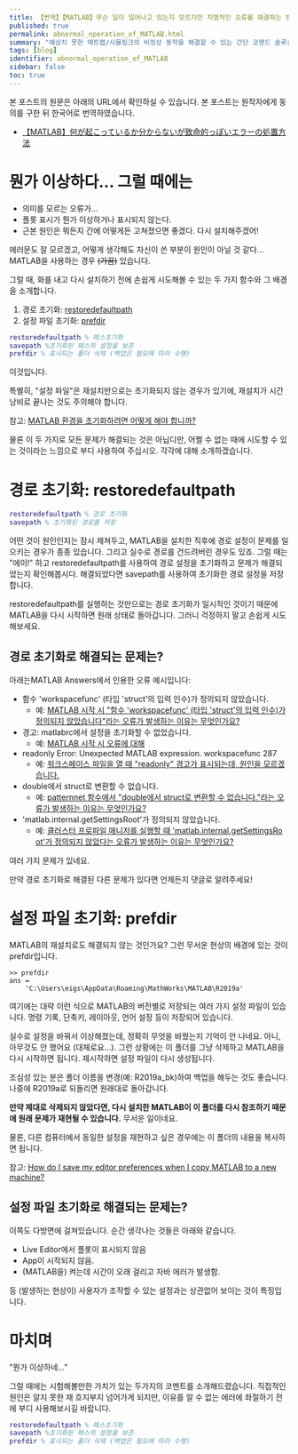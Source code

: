 ```yaml
---
title: 【번역】【MATLAB】무슨 일이 일어나고 있는지 모르지만 치명적인 오류를 해결하는 방법
published: true
permalink: abnormal_operation_of_MATLAB.html
summary: "예상치 못한 매트랩/시뮬링크의 비정상 동작을 해결할 수 있는 간단 코맨드 솔루션!"
tags: [blog]
identifier: abnormal_operation_of_MATLAB
sidebar: false
toc: true
---
```


본 포스트의 원문은 아래의 URL에서 확인하실 수 있습니다. 본 포스트는 원작자에게 동의를 구한 뒤 한국어로 번역하였습니다.

- [【MATLAB】何が起こっているか分からないが致命的っぽいエラーの処置方法](https://qiita.com/eigs/items/3def0ad104d2f2efed8a)

# 뭔가 이상하다... 그럴 때에는

* 의미를 모르는 오류가...
* 플롯 표시가 뭔가 이상하거나 표시되지 않는다.
* 근본 원인은 뭐든지 간에 어떻게든 고쳐졌으면 좋겠다. 다시 설치해주겠어!

에러문도 잘 모르겠고, 어떻게 생각해도 자신이 쓴 부분이 원인이 아닐 것 같다... MATLAB을 사용하는 경우 ~~(가끔)~~ 있습니다.

그럴 때, 화를 내고 다시 설치하기 전에 손쉽게 시도해볼 수 있는 두 가지 함수와 그 배경을 소개합니다.

1. 경로 초기화: [restoredefaultpath](https://kr.mathworks.com/help/matlab/ref/restoredefaultpath.html)
2. 설정 파일 초기화: [prefdir](https://kr.mathworks.com/help/matlab/ref/prefdir.html)

```matlab
restoredefaultpath % 패스초기화
savepath %초기화된 패스의 설정을 보존
prefdir % 표시되는 폴더 삭제 (백업은 필요에 따라 수행)
```

이것입니다.

특별히, "설정 파일"은 재설치만으로는 초기화되지 않는 경우가 있기에, 재설치가 시간 낭비로 끝나는 것도 주의해야 합니다.

참고: [MATLAB 환경을 초기화하려면 어떻게 해야 합니까?](https://kr.mathworks.com/matlabcentral/answers/376415)

물론 이 두 가지로 모든 문제가 해결되는 것은 아닙디만, 어쩔 수 없는 때에 시도할 수 있는 것이라는 느낌으로 부디 사용하여 주십시오. 각각에 대해 소개하겠습니다.

# 경로 초기화: restoredefaultpath

```matlab
restoredefaultpath % 경로 초기화
savepath % 초기화된 경로를 저장
```

어떤 것이 원인인지는 잠시 제쳐두고, MATLAB을 설치한 직후에 경로 설정이 문제를 일으키는 경우가 종종 있습니다. 그리고 실수로 경로를 건드려버린 경우도 있죠. 그럴 때는 "에이!" 하고 restoredefaultpath를 사용하여 경로 설정을 초기화하고 문제가 해결되었는지 확인해봅시다. 해결되었다면 savepath를 사용하여 초기화한 경로 설정을 저장합니다.

restoredefaultpath를 실행하는 것만으로는 경로 초기화가 일시적인 것이기 때문에 MATLAB을 다시 시작하면 원래 상태로 돌아갑니다. 그러니 걱정하지 말고 손쉽게 시도해보세요.

## 경로 초기화로 해결되는 문제는?

아래는MATLAB Answers에서 인용한 오류 예시입니다:

* 함수 'workspace​func' (타입 '​struct'의 입력 ​인수)가 정의되지 않았습니다.
  * 예: [MATLAB 시작 시 "함수 'workspace​func' (타입 '​struct'의 입력 ​인수)가 정의되지 않았습니다"라는 오류가 발생하는 이유는 무엇인가요?](https://jp.mathworks.com/matlabcentral/answers/307357-matlab-workspacefunc-struct?s_eid=PSM_29435)
* 경고: matlabrc에서 설정을 초기화할 수 없었습니다.
  * 예: [MATLAB 시작 시 오류에 대해](https://jp.mathworks.com/matlabcentral/answers/477825-matlab?s_eid=PSM_29435)
* readonly Error: Unexpected MATLAB expression. workspacefunc 287
  * 예: [워크스페이스 파일을 열 때 "readonly" 경고가 표시되는데, 원인을 모르겠습니다.](https://jp.mathworks.com/matlabcentral/answers/431932-readonly?s_eid=PSM_29435)
* double에서 struct로 변환할 수 없습니다.
  * 예: [patternnet 함수에서 "double에서 struct로 변환할 수 없습니다."라는 오류가 발생하는 이유는 무엇인가요?](https://jp.mathworks.com/matlabcentral/answers/318257-patternnet-double-struct?s_eid=PSM_29435)
* 'matlab.internal.getSettingsRoot'가 정의되지 않았습니다.
  * 예: [클러스터 프로파일 매니저를 실행할 때 'matlab.in​ternal.get​SettingsRo​ot'가 정의되지 않았다는 오류가 발생하는 이유는 무엇인가요?](https://jp.mathworks.com/matlabcentral/answers/251460-matlab-internal-getsettingsroot?s_eid=PSM_29435)

여러 가지 문제가 있네요.

만약 경로 초기화로 해결된 다른 문제가 있다면 언제든지 댓글로 알려주세요!

# 설정 파일 초기화: prefdir

MATLAB의 재설치로도 해결되지 않는 것인가요?
그런 무서운 현상의 배경에 있는 것이 prefdir입니다.

```
>> prefdir
ans =
    'C:\Users\eigs\AppData\Roaming\MathWorks\MATLAB\R2019a'
```

여기에는 대략 이런 식으로 MATLAB의 버전별로 저장되는 여러 가지 설정 파일이 있습니다.
명령 기록, 단축키, 레이아웃, 언어 설정 등이 저장되어 있습니다.

실수로 설정을 바꿔서 이상해졌는데, 정확히 무엇을 바꿨는지 기억이 안 나네요. 아니, 아무것도 안 했어요 (대체로요...). 그런 상황에는 이 폴더를 그냥 삭제하고 MATLAB을 다시 시작하면 됩니다. 재시작하면 설정 파일이 다시 생성됩니다.

조심성 있는 분은 폴더 이름을 변경(예: R2019a_bk)하여 백업을 해두는 것도 좋습니다. 나중에 R2019a로 되돌리면 원래대로 돌아갑니다.

**만약 제대로 삭제되지 않았다면, 다시 설치한 MATLAB이 이 폴더를 다시 참조하기 때문에 원래 문제가 재현될 수 있습니다.** 무서운 일이네요.

물론, 다른 컴퓨터에서 동일한 설정을 재현하고 싶은 경우에는 이 폴더의 내용을 복사하면 됩니다.

참고: [How do I save my editor preferences when I copy MATLAB to a new machine?](https://kr.mathworks.com/matlabcentral/answers/97176)


## 설정 파일 초기화로 해결되는 문제는?

이쪽도 다방면에 걸쳐있습니다. 순간 생각나는 것들은 아래와 같습니다.

* Live Editor에서 플롯이 표시되지 않음
* App이 시작되지 않음.
* (MATLAB을) 켜는데 시간이 오래 걸리고 자바 에러가 발생함.

등 (발생하는 현상이) 사용자가 조작할 수 있는 설정과는 상관없어 보이는 것이 특징입니다.

# 마치며

"뭔가 이상하네..." 

그럴 때에는 시험해볼만한 가치가 있는 두가지의 코멘트를 소개해드렸습니다. 직접적인 원인은 알지 못한 채 흐지부지 넘어가게 되지만, 이유를 알 수 없는 에러에 좌절하기 전에 부디 사용해보시길 바랍니다.

```matlab
restoredefaultpath % 패스초기화
savepath %초기화된 패스의 설정을 보존
prefdir % 표시되는 폴더 삭제 (백업은 필요에 따라 수행)
```